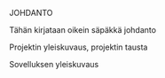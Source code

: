 JOHDANTO

Tähän kirjataan oikein säpäkkä johdanto

Projektin yleiskuvaus, projektin tausta

Sovelluksen yleiskuvaus
